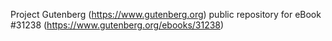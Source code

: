 Project Gutenberg (https://www.gutenberg.org) public repository for eBook #31238 (https://www.gutenberg.org/ebooks/31238)
